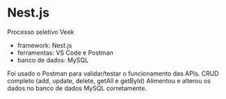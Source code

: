 # Nest.js
Processo seletivo Veek

- framework: Nest.js
- ferramentas: VS Code e Postman
- banco de dados: MySQL

Foi usado o Postman para validar/testar o funcionamento das APIs. 
CRUD completo (add, update, delete, getAll e getById)
Alimentou e alterou os dados no banco de dados MySQL corretamente.
